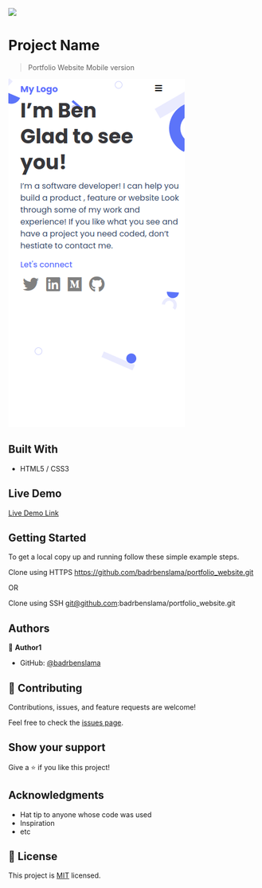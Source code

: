![](https://img.shields.io/badge/Microverse-blueviolet)

# Project Name

> Portfolio Website Mobile version

![screenshot](./screenshot.png)

## Built With

- HTML5 / CSS3

## Live Demo

[Live Demo Link](https://badrbenslama.github.io/portfolio_website/)


## Getting Started

To get a local copy up and running follow these simple example steps.

Clone using HTTPS
https://github.com/badrbenslama/portfolio_website.git

OR

Clone using SSH 
git@github.com:badrbenslama/portfolio_website.git

## Authors

👤 **Author1**

- GitHub: [@badrbenslama](https://github.com/badrbenslama)

## 🤝 Contributing

Contributions, issues, and feature requests are welcome!

Feel free to check the [issues page](../../issues/).

## Show your support

Give a ⭐️ if you like this project!

## Acknowledgments

- Hat tip to anyone whose code was used
- Inspiration
- etc

## 📝 License

This project is [MIT](./MIT.md) licensed.
